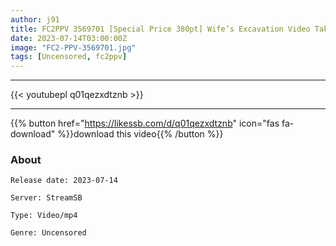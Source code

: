 ```yaml
---
author: j91
title: FC2PPV 3569701 [Special Price 380pt] Wife’s Excavation Video Taken Several Times ①
date: 2023-07-14T03:00:00Z
image: "FC2-PPV-3569701.jpg"
tags: [Uncensored, fc2ppv]
---
```

___

{{< youtubepl q01qezxdtznb >}}
___

{{% button href="https://likessb.com/d/q01qezxdtznb" icon="fas fa-download" %}}download this video{{% /button %}}
### About

`Release date: 2023-07-14`

`Server: StreamSB`

`Type: Video/mp4`

`Genre:	Uncensored`